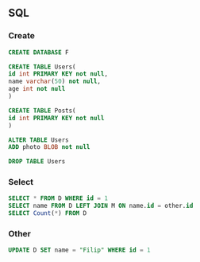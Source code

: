 ## SQL

### Create
```sql
CREATE DATABASE F

CREATE TABLE Users(
id int PRIMARY KEY not null,
name varchar(50) not null,
age int not null
)

CREATE TABLE Posts(
id int PRIMARY KEY not null
)

ALTER TABLE Users
ADD photo BLOB not null

DROP TABLE Users
```


### Select
```sql
SELECT * FROM D WHERE id = 1
SELECT name FROM D LEFT JOIN M ON name.id = other.id
SELECT Count(*) FROM D
```

### Other
```sql
UPDATE D SET name = "Filip" WHERE id = 1
```
